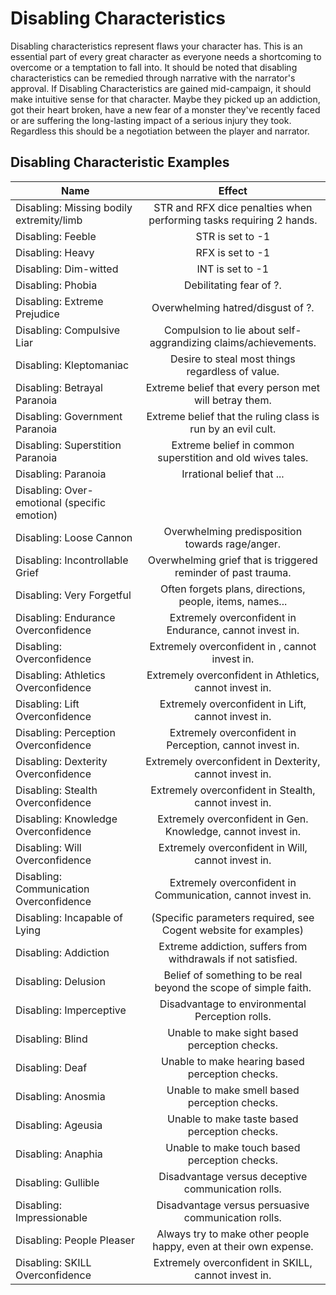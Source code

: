 # Disabling Characteristics

Disabling characteristics represent flaws your character has. This is an essential part of every great character as everyone needs a shortcoming to overcome or a temptation to fall into. It should be noted that disabling characteristics can be remedied through narrative with the narrator's approval. If Disabling Characteristics are gained mid-campaign, it should make intuitive sense for that character. Maybe they picked up an addiction, got their heart broken, have a new fear of a monster they've recently faced or are suffering the long-lasting impact of a serious injury they took. Regardless this should be a negotiation between the player and narrator.

## Disabling Characteristic Examples

| Name                                         |                               Effect                               |
| -------------------------------------------- | :-----------------------------------------------------------------: |
| Disabling: Missing bodily extremity/limb     | STR and RFX dice penalties when performing tasks requiring 2 hands. |
| Disabling: Feeble                            |                          STR is set to -1                          |
| Disabling: Heavy                             |                          RFX is set to -1                          |
| Disabling: Dim-witted                        |                          INT is set to -1                          |
| Disabling: Phobia                            |                       Debilitating fear of ?.                       |
| Disabling: Extreme Prejudice                 |                  Overwhelming hatred/disgust of ?.                  |
| Disabling: Compulsive Liar                   |   Compulsion to lie about self-aggrandizing claims/achievements.   |
| Disabling: Kleptomaniac                      |          Desire to steal most things regardless of value.          |
| Disabling: Betrayal Paranoia                 |       Extreme belief that every person met will betray them.       |
| Disabling: Government Paranoia               |    Extreme belief that the ruling class is run by an evil cult.    |
| Disabling: Superstition Paranoia             |     Extreme belief in common superstition and old wives tales.     |
| Disabling: Paranoia                          |                     Irrational belief that ...                     |
| Disabling: Over-emotional (specific emotion) |                                                                    |
| Disabling: Loose Cannon                      |           Overwhelming predisposition towards rage/anger.           |
| Disabling: Incontrollable Grief              |    Overwhelming grief that is triggered reminder of past trauma.    |
| Disabling: Very Forgetful                    |      Often forgets plans, directions, people, items,  names...      |
| Disabling: Endurance Overconfidence          |       Extremely overconfident in Endurance, cannot invest in.       |
| Disabling: Overconfidence                    |           Extremely overconfident in , cannot invest in.           |
| Disabling: Athletics Overconfidence          |       Extremely overconfident in Athletics, cannot invest in.       |
| Disabling: Lift Overconfidence               |         Extremely overconfident in Lift, cannot invest in.         |
| Disabling: Perception Overconfidence         |      Extremely overconfident in Perception, cannot invest in.      |
| Disabling: Dexterity Overconfidence          |       Extremely overconfident in Dexterity, cannot invest in.       |
| Disabling: Stealth Overconfidence            |        Extremely overconfident in Stealth, cannot invest in.        |
| Disabling: Knowledge Overconfidence          |    Extremely overconfident in Gen. Knowledge, cannot invest in.    |
| Disabling: Will Overconfidence               |         Extremely overconfident in Will, cannot invest in.         |
| Disabling: Communication Overconfidence      |     Extremely overconfident in Communication, cannot invest in.     |
| Disabling: Incapable of Lying                |   (Specific parameters required, see Cogent website for examples)   |
| Disabling: Addiction                         |    Extreme addiction, suffers from withdrawals if not satisfied.    |
| Disabling: Delusion                          |  Belief of something to be real beyond the scope of simple faith.  |
| Disabling: Imperceptive                      |           Disadvantage to environmental Perception rolls.           |
| Disabling: Blind                             |            Unable to make sight based perception checks.            |
| Disabling: Deaf                              |           Unable to make hearing based perception checks.           |
| Disabling: Anosmia                           |            Unable to make smell based perception checks.            |
| Disabling: Ageusia                           |            Unable to make taste based perception checks.            |
| Disabling: Anaphia                           |            Unable to make touch based perception checks.            |
| Disabling: Gullible                          |         Disadvantage versus deceptive communication rolls.         |
| Disabling: Impressionable                    |         Disadvantage versus persuasive communication rolls.         |
| Disabling: People Pleaser                    |  Always try to make other people happy, even at their own expense.  |
| Disabling: SKILL Overconfidence              |         Extremely overconfident in SKILL, cannot invest in.         |
